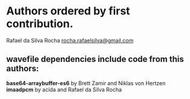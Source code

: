 # Authors ordered by first contribution.

Rafael da Silva Rocha <rocha.rafaelsilva@gmail.com>  


## wavefile dependencies include code from this authors:

**base64-arraybuffer-es6** by Brett Zamir and Niklas von Hertzen  
**imaadpcm** by acida and Rafael da Silva Rocha  
